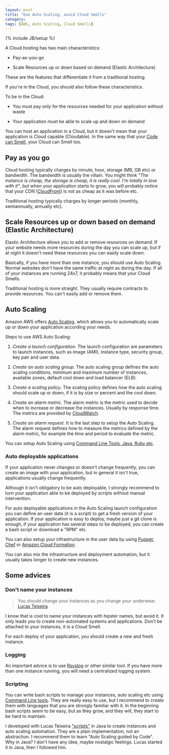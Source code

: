 ```yaml
---
layout: post
title: "Use Auto Scaling, avoid Cloud Smells"
category: 
tags: [AWS, Auto Scaling, Cloud Smells]
---
```

{% include JB/setup %}

A Cloud hosting has two main characteristics:

* Pay-as-you-go

* Scale Resources up or down based on demand (Elastic Architecture)

These are the features that differentiate it from a traditional hosting.

If you're in the Cloud, you should also follow these characteristics.

To be in the Cloud:

* You must pay only for the resources needed for your application without waste

* Your application must be able to scale up and down on demand

You can host an application in a Cloud, but it doesn't mean that your application is Cloud capable (Cloudable). In the same way that your [Code can Smell](http://en.wikipedia.org/wiki/Code_smell), your Cloud can Smell too.

## Pay as you go

Cloud hosting typically charges by minute, hour, storage (MB, GB etc) or bandwidth. The bandwidth is usually the villain. You might think *"The instance is cheap, the storage is cheap, it is really cool. I'm totally in love with it"*, but when your application starts to grow, you will probably notice that your CDN ([CloudFront](http://aws.amazon.com/cloudfront)) is not as cheap as it was before etc.

Traditional hosting typically charges by longer periods (monthly, semiannually, annually etc).

## Scale Resources up or down based on demand (Elastic Architecture)

Elastic Architecture allows you to add or remove resources on demand. If your website needs more resources during the day you can scale up, but if at night it doesn't need these resources you can easily scale down. 

Basically, if you have more than one instance, you should use Auto Scaling. Normal websites don't have the same traffic at night as during the day. If all of your instances are running 24x7, it probably means that your Cloud Smells.

Traditional hosting is more straight. They usually require contracts to provide resources. You can't easily add or remove them.

## Auto Scaling

Amazon AWS offers [Auto Scaling](http://aws.amazon.com/autoscaling), which allows you to automatically scale up or down your application according your needs.

Steps to use AWS Auto Scaling:

1. *Create a launch configuration*. The launch configuration are parameters to launch instances, such as image (AMI), instance type, security group, key pair and user data.

2. *Create an auto scaling group*. The auto scaling group defines the auto scaling conditions, minimum and maximum number of instances, available zones, default cool down and load balancer (ELB).

3. *Create a scaling policy*. The scaling policy defines how the auto scaling should scale up or down, if it is by size or percent and the cool down.

4. *Create an alarm metric*. The alarm metric is the metric used to decide when to increase or decrease the instances. Usually by response time. The metrics are provided by [CloudWatch](http://aws.amazon.com/cloudwatch).

5. *Create an alarm request*. It is the last step to setup the Auto Scaling. The alarm request defines how to measure the metrics defined by the alarm metric, for example the time and period to evaluate the metric.

You can setup Auto Scaling using [Command Line Tools, Java, Ruby etc](http://aws.amazon.com/developertools).

### Auto deployable applications

If your application never changes or doesn't change frequently, you can create an image with your application, but in general it isn't true, applications usually change frequently.

Although it isn't obligatory to be auto deployable, I strongly recommend to turn your application able to be deployed by scripts without manual intervention.

For auto deployable applications in the Auto Scaling launch configuration you can define an user data (it is a script) to get a fresh version of your application. If your application is easy to deploy, maybe just a git clone is enough, if your application has several steps to be deployed, you can create a bash script or download a "RPM" etc.

You can also setup your infrastructure in the user data by using [Puppet](http://puppetlabs.com), [Chef](http://www.opscode.com/chef) or [Amazon Cloud Formation](http://aws.amazon.com/cloudformation).

You can also mix the infrastructure and deployment automation, but it usually takes longer to create new instances.

## Some advices

### Don't name your instances

> You should change your instances as you change your underwear. [Lucas Teixeira](https://twitter.com/lucastex)

I know that is cool to name your instances with hipster names, but avoid it. It only leads you to create non-automated systems and applications. Don't be attached to your instances, it is a Cloud Smell.

For each deploy of your application, you should create a new and  fresh instance.

### Logging

An important advice is to use [Rsyslog](http://en.wikipedia.org/wiki/Rsyslog) or other similar tool. If you have more than one instance running, you will need a centralized logging system. 

### Scripting

You can write bash scripts to manage your instances, auto scaling etc using [Command Line tools](http://aws.amazon.com/developertools). They are really easy to use, but I recommend to create them with languages that you are strongly familiar with it. In the beginning bash scripts seem to be easy, but as they grow, and they will, they start to be hard to maintain.

I developed with Lucas Teixeira ["scripts"](https://github.com/lucastex/aws-tools) in Java to create instances and auto scaling automation. They are a plain implementation, not an abstraction. I recommend them to learn "Auto Scaling guided by Code". Why in Java? I don't have any idea, maybe nostalgic feelings. Lucas started it in Java, then I followed him.

